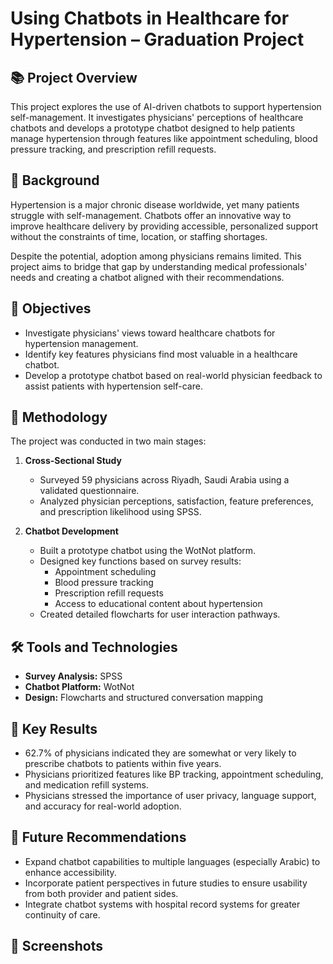 # Using Chatbots in Healthcare for Hypertension – Graduation Project

## 📚 Project Overview
This project explores the use of AI-driven chatbots to support hypertension self-management. It investigates physicians' perceptions of healthcare chatbots and develops a prototype chatbot designed to help patients manage hypertension through features like appointment scheduling, blood pressure tracking, and prescription refill requests.

## 🏥 Background
Hypertension is a major chronic disease worldwide, yet many patients struggle with self-management. Chatbots offer an innovative way to improve healthcare delivery by providing accessible, personalized support without the constraints of time, location, or staffing shortages.

Despite the potential, adoption among physicians remains limited. This project aims to bridge that gap by understanding medical professionals' needs and creating a chatbot aligned with their recommendations.

## 🎯 Objectives
- Investigate physicians' views toward healthcare chatbots for hypertension management.
- Identify key features physicians find most valuable in a healthcare chatbot.
- Develop a prototype chatbot based on real-world physician feedback to assist patients with hypertension self-care.

## 🧪 Methodology
The project was conducted in two main stages:

1. **Cross-Sectional Study**  
   - Surveyed 59 physicians across Riyadh, Saudi Arabia using a validated questionnaire.
   - Analyzed physician perceptions, satisfaction, feature preferences, and prescription likelihood using SPSS.

2. **Chatbot Development**  
   - Built a prototype chatbot using the WotNot platform.  
   - Designed key functions based on survey results:
     - Appointment scheduling
     - Blood pressure tracking
     - Prescription refill requests
     - Access to educational content about hypertension
   - Created detailed flowcharts for user interaction pathways.

## 🛠️ Tools and Technologies
- **Survey Analysis:** SPSS
- **Chatbot Platform:** WotNot
- **Design:** Flowcharts and structured conversation mapping

## 📝 Key Results
- 62.7% of physicians indicated they are somewhat or very likely to prescribe chatbots to patients within five years.
- Physicians prioritized features like BP tracking, appointment scheduling, and medication refill systems.
- Physicians stressed the importance of user privacy, language support, and accuracy for real-world adoption.

## 🔮 Future Recommendations
- Expand chatbot capabilities to multiple languages (especially Arabic) to enhance accessibility.
- Incorporate patient perspectives in future studies to ensure usability from both provider and patient sides.
- Integrate chatbot systems with hospital record systems for greater continuity of care.

## 📸 Screenshots
